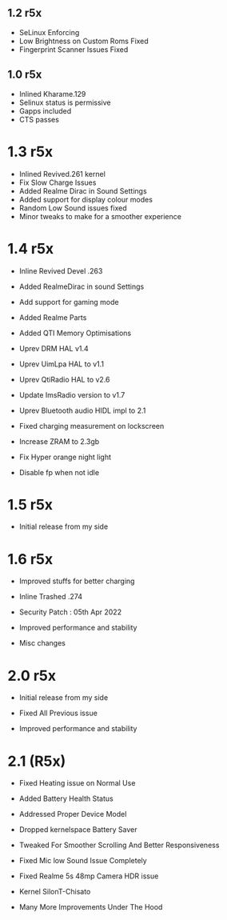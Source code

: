## 1.2 r5x

- SeLinux Enforcing
- Low Brightness on Custom Roms Fixed
- Fingerprint Scanner Issues Fixed

## 1.0 r5x

- Inlined Kharame.129
- Selinux status is permissive
- Gapps included
- CTS passes

# 1.3 r5x

- Inlined Revived.261 kernel
- Fix Slow Charge Issues
- Added Realme Dirac in Sound Settings
- Added support for display colour modes
- Random Low Sound issues fixed
- Minor tweaks to make for a smoother experience

# 1.4 r5x 
- Inline Revived Devel .263

- Added RealmeDirac in sound Settings

- Add support for gaming mode

- Added Realme Parts

- Added QTI Memory Optimisations

- Uprev DRM HAL v1.4

- Uprev UimLpa HAL to v1.1

- Uprev QtiRadio HAL to v2.6

- Update ImsRadio version to v1.7

- Uprev Bluetooth audio HIDL impl to 2.1

- Fixed charging measurement on lockscreen

- Increase ZRAM to 2.3gb

- Fix Hyper orange night light

- Disable fp when not idle

# 1.5 r5x
- Initial release from my side

# 1.6 r5x
- Improved stuffs for better charging

- Inline Trashed .274

- Security Patch : 05th Apr 2022

- Improved performance and stability

- Misc changes

# 2.0 r5x
- Initial release from my side

- Fixed All Previous issue

- Improved performance and stability

# 2.1 (R5x)

- Fixed Heating issue on Normal Use

- Added Battery Health Status

- Addressed Proper Device Model

- Dropped kernelspace Battery Saver

- Tweaked For Smoother Scrolling And Better Responsiveness

- Fixed Mic low Sound Issue Completely

- Fixed Realme 5s 48mp Camera HDR issue

- Kernel SilonT-Chisato

- Many More Improvements Under The Hood
